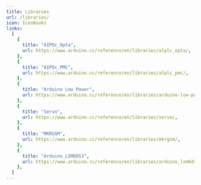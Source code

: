 ```yaml
---
title: Libraries
url: /libraries/
icon: IconBooks
links:
  [
    {
      title: "AIPOc_Opta",
      url: https://www.arduino.cc/reference/en/libraries/alplc_opta/,
    },
    {
      title: "AIPOc_PMC",
      url: https://www.arduino.cc/reference/en/libraries/alplc_pmc/,
    },
    {
      title: "Arduino Low Power",
      url: https://www.arduino.cc/reference/en/libraries/arduino-low-power/,
    },
    {
      title: "Servo",
      url: https://www.arduino.cc/reference/en/libraries/servo/,
    },
    {
      title: "MKRGSM",
      url: https://www.arduino.cc/reference/en/libraries/mkrgsm/,
    },
    {
      title: "Arduino_LSM6DS3",
      url: https://www.arduino.cc/reference/en/libraries/arduino_lsm6ds3/,
    },
  ]
---
```

